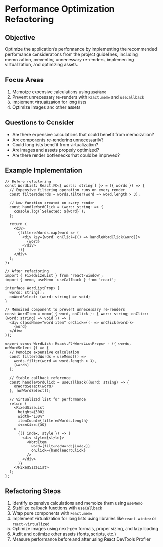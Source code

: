 # Performance Optimization Refactoring

## Objective
Optimize the application's performance by implementing the recommended performance considerations from the project guidelines, including memoization, preventing unnecessary re-renders, implementing virtualization, and optimizing assets.

## Focus Areas
1. Memoize expensive calculations using `useMemo`
2. Prevent unnecessary re-renders with `React.memo` and `useCallback`
3. Implement virtualization for long lists
4. Optimize images and other assets

## Questions to Consider
- Are there expensive calculations that could benefit from memoization?
- Are components re-rendering unnecessarily?
- Could long lists benefit from virtualization?
- Are images and assets properly optimized?
- Are there render bottlenecks that could be improved?

## Example Implementation
```tsx
// Before refactoring
const WordList: React.FC<{ words: string[] }> = ({ words }) => {
  // Expensive filtering operation runs on every render
  const filteredWords = words.filter(word => word.length > 3);
  
  // New function created on every render
  const handleWordClick = (word: string) => {
    console.log(`Selected: ${word}`);
  };
  
  return (
    <div>
      {filteredWords.map(word => (
        <div key={word} onClick={() => handleWordClick(word)}>
          {word}
        </div>
      ))}
    </div>
  );
};

// After refactoring
import { FixedSizeList } from 'react-window';
import { memo, useMemo, useCallback } from 'react';

interface WordListProps {
  words: string[];
  onWordSelect: (word: string) => void;
}

// Memoized component to prevent unnecessary re-renders
const WordItem = memo(({ word, onClick }: { word: string; onClick: (word: string) => void }) => (
  <div className="word-item" onClick={() => onClick(word)}>
    {word}
  </div>
));

export const WordList: React.FC<WordListProps> = ({ words, onWordSelect }) => {
  // Memoize expensive calculation
  const filteredWords = useMemo(() => 
    words.filter(word => word.length > 3), 
    [words]
  );
  
  // Stable callback reference
  const handleWordClick = useCallback((word: string) => {
    onWordSelect(word);
  }, [onWordSelect]);
  
  // Virtualized list for performance
  return (
    <FixedSizeList
      height={500}
      width="100%"
      itemCount={filteredWords.length}
      itemSize={35}
    >
      {({ index, style }) => (
        <div style={style}>
          <WordItem 
            word={filteredWords[index]} 
            onClick={handleWordClick} 
          />
        </div>
      )}
    </FixedSizeList>
  );
};
```

## Refactoring Steps
1. Identify expensive calculations and memoize them using `useMemo`
2. Stabilize callback functions with `useCallback`
3. Wrap pure components with `React.memo`
4. Implement virtualization for long lists using libraries like `react-window` or `react-virtualized`
5. Optimize images using next-gen formats, proper sizing, and lazy loading
6. Audit and optimize other assets (fonts, scripts, etc.)
7. Measure performance before and after using React DevTools Profiler
